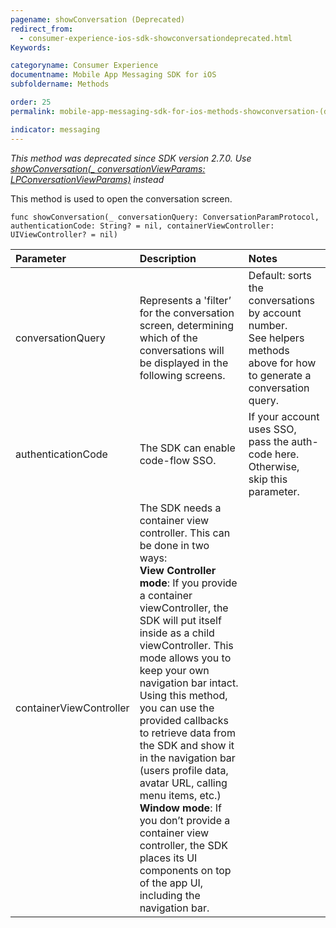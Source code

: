 ```yaml
---
pagename: showConversation (Deprecated)
redirect_from:
  - consumer-experience-ios-sdk-showconversationdeprecated.html
Keywords:

categoryname: Consumer Experience
documentname: Mobile App Messaging SDK for iOS
subfoldername: Methods

order: 25
permalink: mobile-app-messaging-sdk-for-ios-methods-showconversation-(deprecated).html

indicator: messaging
---
```

*This method was deprecated since SDK version 2.7.0. Use [showConversation(_ conversationViewParams: LPConversationViewParams)](consumer-experience-ios-sdk-showconversation.html) instead*

This method is used to open the conversation screen.

`func showConversation(_ conversationQuery: ConversationParamProtocol, authenticationCode: String? = nil, containerViewController: UIViewController? = nil)`

| Parameter | Description | Notes |
| :--- | :--- | :--- |
| conversationQuery | Represents a 'filter’ for the conversation screen, determining which of the conversations will be displayed in the following screens. | Default: sorts the conversations by account number. <br> See helpers methods above for how to generate a conversation query. |
| authenticationCode | The SDK can enable code-flow SSO. | If your account uses SSO, pass the auth-code here. Otherwise, skip this parameter. |
| containerViewController | The SDK needs a container view controller. This can be done in two ways: <br> **View Controller mode**: If you provide a container viewController, the SDK will put itself inside as a child viewController. This mode allows you to keep your own navigation bar intact. Using this method, you can use the provided callbacks to retrieve data from the SDK and show it in the navigation bar (users profile data, avatar URL, calling menu items, etc.) <br> **Window mode**: If you don’t provide a container view controller, the SDK places its UI components on top of the app UI, including the navigation bar.  | |  

